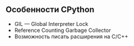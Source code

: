 ## Особенности CPython

* GIL &mdash; Global Interpreter Lock
* Reference Counting Garbage Collector
* Возможность писать расширения на C/C++
